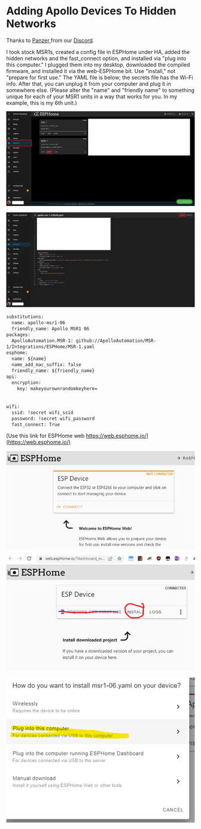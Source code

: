 # Adding Apollo Devices To Hidden Networks

Thanks to [Panzer ](https://discord.com/channels/1126966963206361199/1126969359236071465/1184558540166266962)from our [Discord](https://discord.gg/mMNgQPyF94).

I took stock MSR1s, created a config file in ESPHome under HA, added the hidden networks and the fast\_connect option, and installed via "plug into this computer." I plugged them into my desktop, downloaded the compiled firmware, and installed it via the web-ESPHome bit. Use "install," not "prepare for first use." The YAML file is below; the secrets file has the Wi-Fi info. After that, you can unplug it from your computer and plug it in somewhere else. (Please alter the "name" and "friendly name" to something unique for each of your MSR1 units in a way that works for you. In my example, this is my 6th unit.)

![Hidden SSID 1.png](../assets/hidden-ssid-1.png)

![Hidden SSID 2.png](../assets/hidden-ssid-2.png)

```
substitutions:
  name: apollo-msr1-06
  friendly_name: Apollo MSR1 06
packages:
  ApolloAutomation.MSR-1: github://ApolloAutomation/MSR-1/Integrations/ESPHome/MSR-1.yaml
esphome:
  name: ${name}
  name_add_mac_suffix: false
  friendly_name: ${friendly_name}
api:
  encryption:
    key: makeyourownrandomkeyhere=


wifi:
  ssid: !secret wifi_ssid
  password: !secret wifi_password
  fast_connect: True
```

[Use this link for ESPHome web https://web.esphome.io/](https://web.esphome.io/)

![Hidden 3.png](../assets/hidden-3.png)

![Hidden 4.png](../assets/hidden-4.png)

![Hidden 1.png](../assets/hidden-1.png)